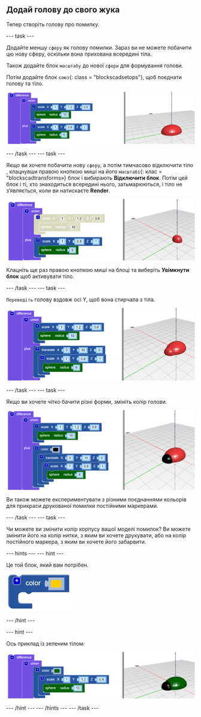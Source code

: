 ## Додай голову до свого жука

Тепер створіть голову про помилку.

--- task ---

Додайте меншу `сферу` як голову помилки. Зараз ви не можете побачити цю нову сферу, оскільки вона прихована всередині тіла.

Також додайте блок `масштабу` до нової `сфери` для формування голови.

Потім додайте блок `союз`{: class = "blockscadsetops"}, щоб поєднати голову та тіло.

![знімок екрана](images/bug-head-hidden.png)

--- /task --- --- task ---

Якщо ви хочете побачити нову `сферу`, а потім тимчасово відключити тіло , клацнувши правою кнопкою миші на його `масштабі`{: клас = "blockscadtransforms»} блок і вибирають **Відключити блок**. Потім цей блок і ті, хто знаходиться всередині нього, затьмарюються, і тіло не з’являється, коли ви натискаєте **Render**.

![знімок екрана](images/bug-disable.png)

Клацніть ще раз правою кнопкою миші на блоці та виберіть **Увімкнути блок** щоб активувати тіло.

--- /task --- --- task ---

`Переведіть` голову вздовж осі Y, щоб вона стирчала з тіла.

  ![знімок екрана](images/bug-head.png)

--- /task --- --- task ---

Якщо ви хочете чітко бачити різні форми, змініть колір голови.

![знімок екрана](images/bug-head-black.png)

Ви також можете експериментувати з різними поєднаннями кольорів для прикраси друкованої помилки постійними маркерами.

--- /task --- --- task ---

Чи можете ви змінити колір корпусу вашої моделі помилок? Ви можете змінити його на колір нитки, з яким ви хочете друкувати, або на колір постійного маркера, з яким ви хочете його забарвити.

--- hints --- --- hint ---

Це той блок, який вам потрібен.

![знімок екрана](images/bug-colour-block.png)

--- /hint ---

--- hint ---

Ось приклад із зеленим тілом:

![знімок екрана](images/bug-body-colour.png)

--- /hint --- --- /hints --- --- /task ---




  
